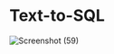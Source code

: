 # Text-to-SQL
![Screenshot (59)](https://github.com/manojkumar206/Text-to-SQL/assets/80051408/5a060121-12e5-4fdb-ab98-587093f70f18)

